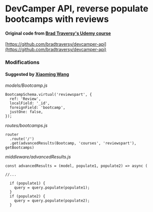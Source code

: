 # DevCamper API, reverse populate bootcamps with reviews

#### Original code from [Brad Traversy's Udemy course](https://www.udemy.com/course/nodejs-api-masterclass)

[https://github.com/bradtraversy/devcamper-api](https://github.com/bradtraversy/devcamper-api)

### Modifications

#### Suggested by [Xiaoming Wang](https://www.udemy.com/user/xiaoming-wang-9/)

_models/Bootcamp.js_

```
BootcampSchema.virtual('reviewspart', {
  ref: 'Review',
  localField: '_id',
  foreignField: 'bootcamp',
  justOne: false,
});
```

_routes/bootcamps.js_

```
router
  .route('/')
  .get(advancedResults(Bootcamp, 'courses', 'reviewspart'), getBootcamps)
```

_middleware/advancedResults.js_

```
const advancedResults = (model, populate1, populate2) => async (

//...

  if (populate1) {
    query = query.populate(populate1);
  }
  if (populate2) {
    query = query.populate(populate2);
  }

```
